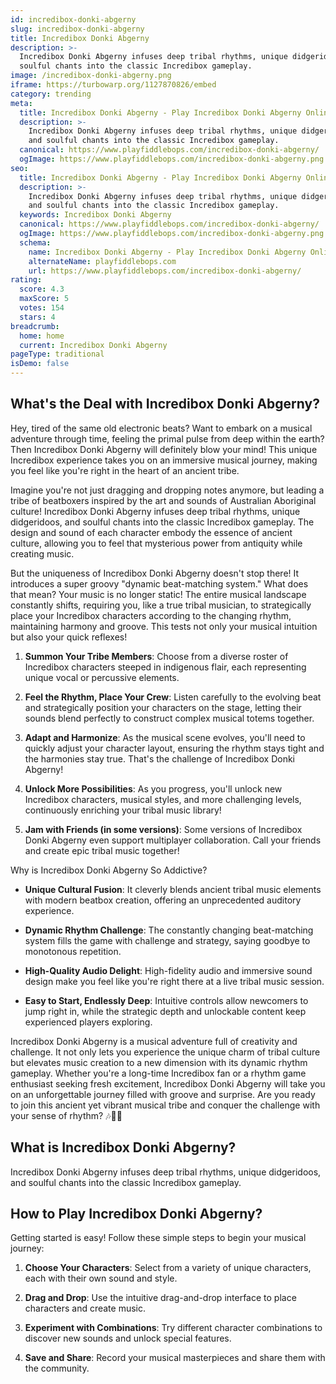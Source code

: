 ```yaml
---
id: incredibox-donki-abgerny
slug: incredibox-donki-abgerny
title: Incredibox Donki Abgerny
description: >-
  Incredibox Donki Abgerny infuses deep tribal rhythms, unique didgeridoos, and
  soulful chants into the classic Incredibox gameplay.
image: /incredibox-donki-abgerny.png
iframe: https://turbowarp.org/1127870826/embed
category: trending
meta:
  title: Incredibox Donki Abgerny - Play Incredibox Donki Abgerny Online
  description: >-
    Incredibox Donki Abgerny infuses deep tribal rhythms, unique didgeridoos,
    and soulful chants into the classic Incredibox gameplay.
  canonical: https://www.playfiddlebops.com/incredibox-donki-abgerny/
  ogImage: https://www.playfiddlebops.com/incredibox-donki-abgerny.png
seo:
  title: Incredibox Donki Abgerny - Play Incredibox Donki Abgerny Online
  description: >-
    Incredibox Donki Abgerny infuses deep tribal rhythms, unique didgeridoos,
    and soulful chants into the classic Incredibox gameplay.
  keywords: Incredibox Donki Abgerny
  canonical: https://www.playfiddlebops.com/incredibox-donki-abgerny/
  ogImage: https://www.playfiddlebops.com/incredibox-donki-abgerny.png
  schema:
    name: Incredibox Donki Abgerny - Play Incredibox Donki Abgerny Online
    alternateName: playfiddlebops.com
    url: https://www.playfiddlebops.com/incredibox-donki-abgerny/
rating:
  score: 4.3
  maxScore: 5
  votes: 154
  stars: 4
breadcrumb:
  home: home
  current: Incredibox Donki Abgerny
pageType: traditional
isDemo: false
---
```


## What's the Deal with Incredibox Donki Abgerny?

Hey, tired of the same old electronic beats? Want to embark on a musical adventure through time, feeling the primal pulse from deep within the earth? Then Incredibox Donki Abgerny will definitely blow your mind! This unique Incredibox experience takes you on an immersive musical journey, making you feel like you're right in the heart of an ancient tribe.

Imagine you're not just dragging and dropping notes anymore, but leading a tribe of beatboxers inspired by the art and sounds of Australian Aboriginal culture! Incredibox Donki Abgerny infuses deep tribal rhythms, unique didgeridoos, and soulful chants into the classic Incredibox gameplay. The design and sound of each character embody the essence of ancient culture, allowing you to feel that mysterious power from antiquity while creating music.

But the uniqueness of Incredibox Donki Abgerny doesn't stop there! It introduces a super groovy "dynamic beat-matching system." What does that mean? Your music is no longer static! The entire musical landscape constantly shifts, requiring you, like a true tribal musician, to strategically place your Incredibox characters according to the changing rhythm, maintaining harmony and groove. This tests not only your musical intuition but also your quick reflexes!

1. **Summon Your Tribe Members**: Choose from a diverse roster of Incredibox characters steeped in indigenous flair, each representing unique vocal or percussive elements.

1. **Feel the Rhythm, Place Your Crew**: Listen carefully to the evolving beat and strategically position your characters on the stage, letting their sounds blend perfectly to construct complex musical totems together.

1. **Adapt and Harmonize**: As the musical scene evolves, you'll need to quickly adjust your character layout, ensuring the rhythm stays tight and the harmonies stay true. That's the challenge of Incredibox Donki Abgerny!

1. **Unlock More Possibilities**: As you progress, you'll unlock new Incredibox characters, musical styles, and more challenging levels, continuously enriching your tribal music library!

1. **Jam with Friends (in some versions)**: Some versions of Incredibox Donki Abgerny even support multiplayer collaboration. Call your friends and create epic tribal music together!

Why is Incredibox Donki Abgerny So Addictive?

- **Unique Cultural Fusion**: It cleverly blends ancient tribal music elements with modern beatbox creation, offering an unprecedented auditory experience.

- **Dynamic Rhythm Challenge**: The constantly changing beat-matching system fills the game with challenge and strategy, saying goodbye to monotonous repetition.

- **High-Quality Audio Delight**: High-fidelity audio and immersive sound design make you feel like you're right there at a live tribal music session.

- **Easy to Start, Endlessly Deep**: Intuitive controls allow newcomers to jump right in, while the strategic depth and unlockable content keep experienced players exploring.

Incredibox Donki Abgerny is a musical adventure full of creativity and challenge. It not only lets you experience the unique charm of tribal culture but elevates music creation to a new dimension with its dynamic rhythm gameplay. Whether you're a long-time Incredibox fan or a rhythm game enthusiast seeking fresh excitement, Incredibox Donki Abgerny will take you on an unforgettable journey filled with groove and surprise. Are you ready to join this ancient yet vibrant musical tribe and conquer the challenge with your sense of rhythm? 🎶🎤🎼

## What is Incredibox Donki Abgerny?

Incredibox Donki Abgerny infuses deep tribal rhythms, unique didgeridoos, and soulful chants into the classic Incredibox gameplay.

## How to Play Incredibox Donki Abgerny?

Getting started is easy! Follow these simple steps to begin your musical journey:

1. **Choose Your Characters**: Select from a variety of unique characters, each with their own sound and style.

1. **Drag and Drop**: Use the intuitive drag-and-drop interface to place characters and create music.

1. **Experiment with Combinations**: Try different character combinations to discover new sounds and unlock special features.

1. **Save and Share**: Record your musical masterpieces and share them with the community.

